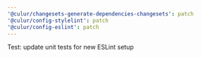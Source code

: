 ```yaml
---
'@culur/changesets-generate-dependencies-changesets': patch
'@culur/config-stylelint': patch
'@culur/config-eslint': patch
---
```


Test: update unit tests for new ESLint setup
